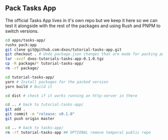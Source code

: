 ## Pack Tasks App
<!-- TODO: Let's try to make an script for this (zarco)  -->
<!-- 
The script should read the version in the package json to select the tgz file, unpack it and
also commit the new release version
-->
The official Tasks App lives in it's own repo but we keep it here so we can test it alongside with the rest of the packages and using Rush and PNPM to switch versions. 

```bash
cd apps/tasks-app/
rushx pack:app
git clone git@github.com:dxos/tutorial-tasks-app.git
git checkout . # Undo package.json changes that are made for packing purposes
tar -xvzf dxos-tutorials-tasks-app-0.1.0.tgz
cp -R package/* tutorial-tasks-app/
rm -rf package/

cd tutorial-tasks-app/
yarn # Install packages for the packed version
yarn build # Build it

cd dist # check if it works running an http-server in there

cd .. # back to tutorial-tasks-app/
git add .
git commit -m "release: v0.1.0"
git push origin master

cd .. # back to tasks-app/
rm -rf tutorial-tasks-app ## OPTIONAL remove temporal public repo
```
